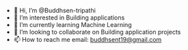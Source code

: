 - 👋 Hi, I’m @Buddhsen-tripathi
- 👀 I’m interested in Building applications
- 🌱 I’m currently learning Machine Learning
- 💞️ I’m looking to collaborate on Building application projects
- 📫 How to reach me email: buddhsent19@gmail.com

<!---
Buddhsen-tripathi/Buddhsen-tripathi is a ✨ special ✨ repository because its `README.md` (this file) appears on your GitHub profile.
You can click the Preview link to take a look at your changes.
--->
